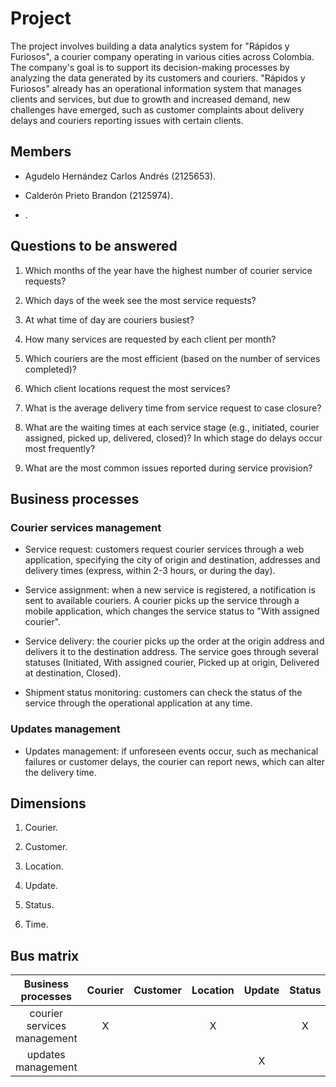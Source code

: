 # Project

The project involves building a data analytics system for "Rápidos y Furiosos", a courier company operating in various cities across Colombia. The company's goal is to support its decision-making processes by analyzing the data generated by its customers and couriers. "Rápidos y Furiosos" already has an operational information system that manages clients and services, but due to growth and increased demand, new challenges have emerged, such as customer complaints about delivery delays and couriers reporting issues with certain clients.

## Members

- Agudelo Hernández Carlos Andrés (2125653).

- Calderón Prieto Brandon (2125974).

- .

## Questions to be answered

1. Which months of the year have the highest number of courier service requests?

2. Which days of the week see the most service requests?

3. At what time of day are couriers busiest?

4. How many services are requested by each client per month?

5. Which couriers are the most efficient (based on the number of services completed)?

6. Which client locations request the most services?

7. What is the average delivery time from service request to case closure?

8. What are the waiting times at each service stage (e.g., initiated, courier assigned, picked up, delivered, closed)? In which stage do delays occur most frequently?

9. What are the most common issues reported during service provision?

## Business processes

### Courier services management

- Service request: customers request courier services through a web application, specifying the city of origin and destination, addresses and delivery times (express, within 2-3 hours, or during the day).

- Service assignment: when a new service is registered, a notification is sent to available couriers. A courier picks up the service through a mobile application, which changes the service status to "With assigned courier".

- Service delivery: the courier picks up the order at the origin address and delivers it to the destination address. The service goes through several statuses (Initiated, With assigned courier, Picked up at origin, Delivered at destination, Closed).

- Shipment status monitoring: customers can check the status of the service through the operational application at any time.

### Updates management

- Updates management: if unforeseen events occur, such as mechanical failures or customer delays, the courier can report news, which can alter the delivery time.

## Dimensions

1. Courier.

2. Customer.

3. Location.

4. Update.

5. Status.

6. Time.

## Bus matrix

|     Business processes      | Courier | Customer | Location | Update | Status | Time |
|:---------------------------:|:-------:|:--------:|:--------:|:------:|:------:|:----:|
| courier services management |    X    |          |    X     |        |   X    |  X   |
|     updates management      |         |          |          |   X    |        |  X   |

